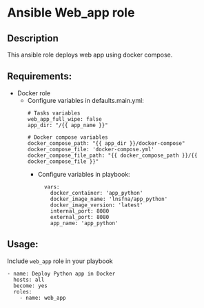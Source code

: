 # Ansible Web_app role 
## Description 
This ansible role deploys web app using docker compose.

## Requirements:
* Docker role
  * Configure variables in defaults.main.yml:
      ```
      # Tasks variables
      web_app_full_wipe: false
      app_dir: "/{{ app_name }}"
    
      # Docker compose variables
      docker_compose_path: "{{ app_dir }}/docker-compose"
      docker_compose_file: 'docker-compose.yml'
      docker_compose_file_path: "{{ docker_compose_path }}/{{ docker_compose_file }}"
    ```
    * Configure variables in playbook:
      ```
        vars:
          docker_container: 'app_python'
          docker_image_name: 'lnsfna/app_python'
          docker_image_version: 'latest'
          internal_port: 8080
          external_port: 8080
          app_name: 'app_python'
      ```

## Usage:

Include `web_app` role in your playbook 
```
- name: Deploy Python app in Docker
  hosts: all
  become: yes
  roles:
    - name: web_app
```